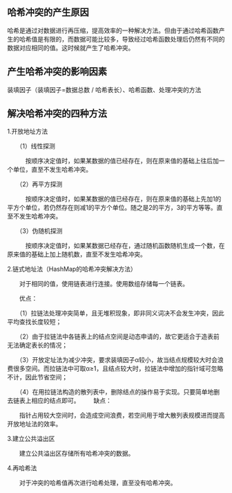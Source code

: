 ## 哈希冲突的产生原因

哈希是通过对数据进行再压缩，提高效率的一种解决方法。但由于通过哈希函数产生的哈希值是有限的，而数据可能比较多，导致经过哈希函数处理后仍然有不同的数据对应相同的值。这时候就产生了哈希冲突。

## 产生哈希冲突的影响因素

装填因子（装填因子=数据总数 / 哈希表长）、哈希函数、处理冲突的方法

## 解决哈希冲突的四种方法

1.开放地址方法

　　（1）线性探测

　　　按顺序决定值时，如果某数据的值已经存在，则在原来值的基础上往后加一个单位，直至不发生哈希冲突。　

　　（2）再平方探测

　　　按顺序决定值时，如果某数据的值已经存在，则在原来值的基础上先加1的平方个单位，若仍然存在则减1的平方个单位。随之是2的平方，3的平方等等。直至不发生哈希冲突。

　　（3）伪随机探测

　　　按顺序决定值时，如果某数据已经存在，通过随机函数随机生成一个数，在原来值的基础上加上随机数，直至不发生哈希冲突。

2.链式地址法（HashMap的哈希冲突解决方法）

　　对于相同的值，使用链表进行连接。使用数组存储每一个链表。

　　优点：

　　（1）拉链法处理冲突简单，且无堆积现象，即非同义词决不会发生冲突，因此平均查找长度较短；

　　（2）由于拉链法中各链表上的结点空间是动态申请的，故它更适合于造表前无法确定表长的情况；

　　（3）开放定址法为减少冲突，要求装填因子α较小，故当结点规模较大时会浪费很多空间。而拉链法中可取α≥1，且结点较大时，拉链法中增加的指针域可忽略不计，因此节省空间；

　　（4）在用拉链法构造的散列表中，删除结点的操作易于实现。只要简单地删去链表上相应的结点即可。
　　缺点：

　　指针占用较大空间时，会造成空间浪费，若空间用于增大散列表规模进而提高开放地址法的效率。

3.建立公共溢出区

　　建立公共溢出区存储所有哈希冲突的数据。

4.再哈希法

　　对于冲突的哈希值再次进行哈希处理，直至没有哈希冲突。